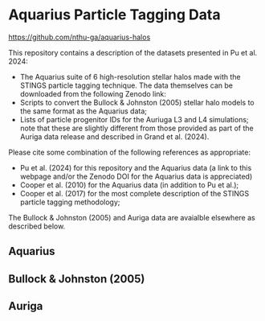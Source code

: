 # Aquarius Particle Tagging Data

https://github.com/nthu-ga/aquarius-halos

This repository contains a description of the datasets presented in Pu et al. 2024:

- The Aquarius suite of 6 high-resolution stellar halos made with the STINGS particle tagging technique. The data themselves can be downloaded from the following Zenodo link:
- Scripts to convert the Bullock & Johnston (2005) stellar halo models to the same format as the Aquarius data;
- Lists of particle progenitor IDs for the Auriuga L3 and L4 simulations; note that these are slightly different from those provided as part of the Auriga data release and described in Grand et al. (2024).

Please cite some combination of the following references as appropriate:
- Pu et al. (2024) for this repository and the Aquarius data (a link to this webpage and/or the Zenodo DOI for the Aquarius data is appreciated)
- Cooper et al. (2010) for the Aquarius data (in addition to Pu et al.);
- Cooper et al. (2017) for the most complete description of the STINGS particle tagging methodology;

The Bullock & Johnston (2005) and Auriga data are avaialble elsewhere as described below. 

## Aquarius

## Bullock & Johnston (2005)

## Auriga
